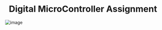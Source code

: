 <h1 align="center">
  <br>
      Digital MicroController Assignment
  <br>
</h1>

![image](https://github.com/MrTomato77/MicroControllerProject/assets/99581342/1b1853f1-5a4d-4047-b1a2-faa00b71cfaa)
